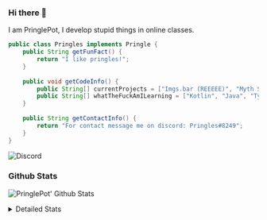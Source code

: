 ### Hi there 👋

I am PringlePot, I develop stupid things in online classes. 

```java
public class Pringles implements Pringle {
    public String getFunFact() {
        return "I like pringles!";
    }
    
    public void getCodeInfo() {
        public String[] currentProjects = ["Imgs.bar (REEEEE)", "Myth Sniper (Dead)"];
        public String[] whatTheFuckAmILearning = ["Kotlin", "Java", "Typescript", "NextJS"];
    }
    
    public String getContactInfo() {
        return "For contact message me on discord: Pringles#8249";
    }
}
```
![Discord](https://discord.c99.nl/widget/theme-1/226911291636318208.png)


### Github Stats
![PringlePot' Github Stats](https://github-readme-stats.vercel.app/api?username=PringlePot&show_icons=true&theme=dark)

<details>
  <summary>Detailed Stats</summary>
    
<!--START_SECTION:waka-->
![Lines of code](https://img.shields.io/badge/From%20Hello%20World%20I%27ve%20Written-94099%20lines%20of%20code-blue)

**🐱 My Github Data** 

> 🏆 347 Contributions in the Year 2021
 > 
> 📦 86.4 kB Used in Github's Storage 
 > 
> 💼 Opted to Hire
 > 
> 📜 7 Public Repositories 
 > 
> 🔑 9 Private Repositories  
 > 
**I'm an Early 🐤** 

```text
🌞 Morning    61 commits     █████░░░░░░░░░░░░░░░░░░░░   20.68% 
🌆 Daytime    121 commits    ██████████░░░░░░░░░░░░░░░   41.02% 
🌃 Evening    113 commits    █████████░░░░░░░░░░░░░░░░   38.31% 
🌙 Night      0 commits      ░░░░░░░░░░░░░░░░░░░░░░░░░   0.0%

```
📅 **I'm Most Productive on Sunday** 

```text
Monday       56 commits     ████░░░░░░░░░░░░░░░░░░░░░   18.98% 
Tuesday      10 commits     ░░░░░░░░░░░░░░░░░░░░░░░░░   3.39% 
Wednesday    32 commits     ██░░░░░░░░░░░░░░░░░░░░░░░   10.85% 
Thursday     46 commits     ████░░░░░░░░░░░░░░░░░░░░░   15.59% 
Friday       25 commits     ██░░░░░░░░░░░░░░░░░░░░░░░   8.47% 
Saturday     48 commits     ████░░░░░░░░░░░░░░░░░░░░░   16.27% 
Sunday       78 commits     ██████░░░░░░░░░░░░░░░░░░░   26.44%

```


📊 **This Week I Spent My Time On** 

```text
💬 Programming Languages: 
TypeScript               7 hrs 49 mins       █████████████████████░░░░   85.18% 
JavaScript               38 mins             █░░░░░░░░░░░░░░░░░░░░░░░░   6.91% 
Other                    22 mins             █░░░░░░░░░░░░░░░░░░░░░░░░   4.17% 
JSON                     11 mins             ░░░░░░░░░░░░░░░░░░░░░░░░░   2.16% 
Git Config               5 mins              ░░░░░░░░░░░░░░░░░░░░░░░░░   1.04%

🔥 Editors: 
IntelliJ                 9 hrs 10 mins       █████████████████████████   100.0%

```

**I Mostly Code in Java** 

```text
Java                     5 repos             ████████████░░░░░░░░░░░░░   50.0% 
Python                   1 repo              ██░░░░░░░░░░░░░░░░░░░░░░░   10.0% 
Kotlin                   1 repo              ██░░░░░░░░░░░░░░░░░░░░░░░   10.0% 
CSS                      1 repo              ██░░░░░░░░░░░░░░░░░░░░░░░   10.0% 
JavaScript               1 repo              ██░░░░░░░░░░░░░░░░░░░░░░░   10.0%

```



 Last Updated on 01/07/2021
<!--END_SECTION:waka-->
</details>
